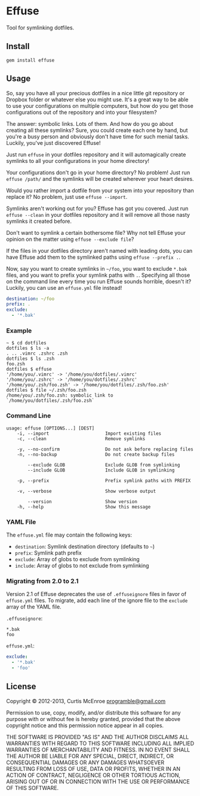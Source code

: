 # Effuse

Tool for symlinking dotfiles.

## Install

```
gem install effuse
```

## Usage

So, say you have all your precious dotfiles in a nice little git
repository or Dropbox folder or whatever else you might use. It's a
great way to be able to use your configurations on multiple computers,
but how do you get those configurations out of the repository and into
your filesystem?

The answer: symbolic links. Lots of them. And how do you go about
creating all these symlinks? Sure, you could create each one by hand,
but you're a busy person and obviously don't have time for such menial
tasks. Luckily, you've just discovered Effuse!

Just run `effuse` in your dotfiles repository and it will automagically
create symlinks to all your configurations in your home directory!

Your configurations don't go in your home directory? No problem! Just
run `effuse /path/` and the symlinks will be created wherever your heart
desires.

Would you rather import a dotfile from your system into your repository
than replace it? No problem, just use `effuse --import`.

Symlinks aren't working out for you? Effuse has got you covered. Just
run `effuse --clean` in your dotfiles repository and it will remove all
those nasty symlinks it created before.

Don't want to symlink a certain bothersome file? Why not tell Effuse
your opinion on the matter using `effuse --exclude file`?

If the files in your dotfiles directory aren't named with leading dots,
you can have Effuse add them to the symlinked paths using `effuse
--prefix .`.

Now, say you want to create symlinks in `~/foo`, you want to exclude
`*.bak` files, and you want to prefix your symlink paths with `.`.
Specifying all those on the command line every time you run Effuse
sounds horrible, doesn't it? Luckily, you can use an `effuse.yml` file
instead!

```yaml
destination: ~/foo
prefix: .
exclude:
  - '*.bak'
```

### Example

```
~ $ cd dotfiles
dotfiles $ ls -a
. .. .vimrc .zshrc .zsh
dotfiles $ ls .zsh
foo.zsh
dotfiles $ effuse
'/home/you/.vimrc' -> '/home/you/dotfiles/.vimrc'
'/home/you/.zshrc' -> '/home/you/dotfiles/.zshrc'
'/home/you/.zsh/foo.zsh' -> '/home/you/dotfiles/.zsh/foo.zsh'
dotfiles $ file ~/.zsh/foo.zsh
/home/you/.zsh/foo.zsh: symbolic link to `/home/you/dotfiles/.zsh/foo.zsh`
```

### Command Line

```
usage: effuse [OPTIONS...] [DEST]
    -i, --import                     Import existing files
    -c, --clean                      Remove symlinks

    -y, --no-confirm                 Do not ask before replacing files
    -n, --no-backup                  Do not create backup files

        --exclude GLOB               Exclude GLOB from symlinking
        --include GLOB               Include GLOB in symlinking

    -p, --prefix                     Prefix symlink paths with PREFIX

    -v, --verbose                    Show verbose output

        --version                    Show version
    -h, --help                       Show this message
```

### YAML File

The `effuse.yml` file may contain the following keys:

* `destination`: Symlink destination directory (defaults to `~`)
* `prefix`: Symlink path prefix
* `exclude`: Array of globs to exclude from symlinking
* `include`: Array of globs to not exclude from symlinking

### Migrating from 2.0 to 2.1

Version 2.1 of Effuse deprecates the use of `.effuseignore` files in
favor of `effuse.yml` files. To migrate, add each line of the ignore
file to the `exclude` array of the YAML file.

`.effuseignore`:

```
*.bak
foo
```

`effuse.yml`:

```yaml
exclude:
  - '*.bak'
  - 'foo'
```

## License

Copyright © 2012-2013, Curtis McEnroe <programble@gmail.com>

Permission to use, copy, modify, and/or distribute this software for any
purpose with or without fee is hereby granted, provided that the above
copyright notice and this permission notice appear in all copies.

THE SOFTWARE IS PROVIDED "AS IS" AND THE AUTHOR DISCLAIMS ALL WARRANTIES
WITH REGARD TO THIS SOFTWARE INCLUDING ALL IMPLIED WARRANTIES OF
MERCHANTABILITY AND FITNESS. IN NO EVENT SHALL THE AUTHOR BE LIABLE FOR
ANY SPECIAL, DIRECT, INDIRECT, OR CONSEQUENTIAL DAMAGES OR ANY DAMAGES
WHATSOEVER RESULTING FROM LOSS OF USE, DATA OR PROFITS, WHETHER IN AN
ACTION OF CONTRACT, NEGLIGENCE OR OTHER TORTIOUS ACTION, ARISING OUT OF
OR IN CONNECTION WITH THE USE OR PERFORMANCE OF THIS SOFTWARE.
